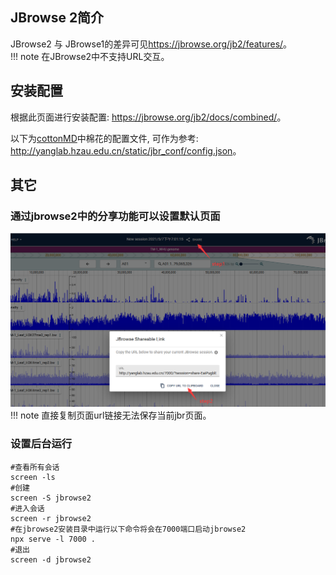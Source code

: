 ## JBrowse 2简介

JBrowse2 与 JBrowse1的差异可见<https://jbrowse.org/jb2/features/>。  
!!! note
    在JBrowse2中不支持URL交互。

## 安装配置

根据此页面进行安装配置: <https://jbrowse.org/jb2/docs/combined/>。

以下为[cottonMD](http://yanglab.hzau.edu.cn/7000/?session=share-e4O6h_RR4p&amp;password=3IlvC)中棉花的配置文件, 可作为参考: <http://yanglab.hzau.edu.cn/static/jbr_conf/config.json>。

## 其它

### 通过jbrowse2中的分享功能可以设置默认页面

![jbrowse2分享](../images/jbrowse2.png)
!!! note
    直接复制页面url链接无法保存当前jbr页面。

### 设置后台运行

```shell
#查看所有会话
screen -ls
#创建
screen -S jbrowse2
#进入会话
screen -r jbrowse2
#在jbrowse2安装目录中运行以下命令将会在7000端口启动jbrowse2
npx serve -l 7000 .
#退出
screen -d jbrowse2
```